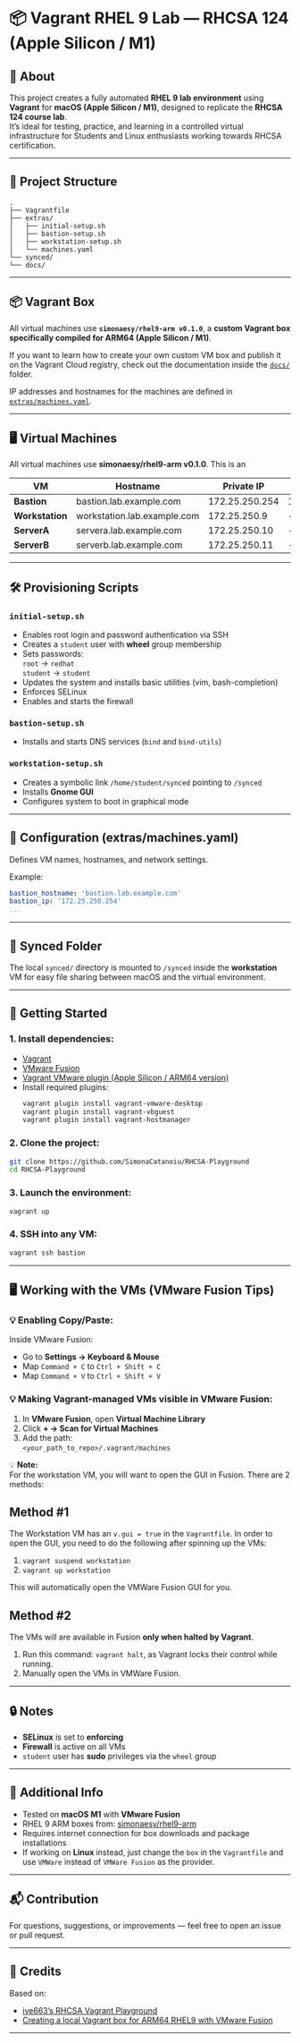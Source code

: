 
# 📦 Vagrant RHEL 9 Lab — RHCSA 124 (Apple Silicon / M1)

## 📖 About

This project creates a fully automated **RHEL 9 lab environment** using **Vagrant** for **macOS (Apple Silicon / M1)**, designed to replicate the **RHCSA 124 course lab**.  
It’s ideal for testing, practice, and learning in a controlled virtual infrastructure for Students and Linux enthusiasts working towards RHCSA certification.

---

## 📂 Project Structure

```
.
├── Vagrantfile
├── extras/
│   ├── initial-setup.sh
│   ├── bastion-setup.sh
│   ├── workstation-setup.sh
│   └── machines.yaml
└── synced/
└── docs/
```

---

## 📦 Vagrant Box

All virtual machines use **`simonaesy/rhel9-arm v0.1.0`**, a **custom Vagrant box specifically compiled for ARM64 (Apple Silicon / M1)**.

If you want to learn how to create your own custom VM box and publish it on the Vagrant Cloud registry, check out the documentation inside the [`docs/`](./docs) folder.

IP addresses and hostnames for the machines are defined in [`extras/machines.yaml`](./extras/machines.yaml).

---

## 🖥️ Virtual Machines

All virtual machines use **simonaesy/rhel9-arm v0.1.0**. This is an 

| VM          | Hostname                  | Private IP      | Public IP       | RAM  | CPU |
|--------------|----------------------------|----------------|----------------|------|-----|
| **Bastion**     | bastion.lab.example.com     | 172.25.250.254 | 172.25.250.222 | 1024 | 2   |
| **Workstation** | workstation.lab.example.com | 172.25.250.9   | -              | 2048 | 2   |
| **ServerA**     | servera.lab.example.com     | 172.25.250.10  | -              | 1024 | 2   |
| **ServerB**     | serverb.lab.example.com     | 172.25.250.11  | -              | 1024 | 2   |

---

## 🛠️ Provisioning Scripts

### `initial-setup.sh`
- Enables root login and password authentication via SSH
- Creates a `student` user with **wheel** group membership
- Sets passwords:  
  `root` → `redhat`  
  `student` → `student`
- Updates the system and installs basic utilities (vim, bash-completion)
- Enforces SELinux
- Enables and starts the firewall

### `bastion-setup.sh`
- Installs and starts DNS services (`bind` and `bind-utils`)

### `workstation-setup.sh`
- Creates a symbolic link `/home/student/synced` pointing to `/synced`
- Installs **Gnome GUI**
- Configures system to boot in graphical mode

---

## 📄 Configuration (extras/machines.yaml)

Defines VM names, hostnames, and network settings.

Example:
```yaml
bastion_hostname: 'bastion.lab.example.com'
bastion_ip: '172.25.250.254'
...
```

---

## 📂 Synced Folder

The local `synced/` directory is mounted to `/synced` inside the **workstation** VM for easy file sharing between macOS and the virtual environment.

---

## 🚀 Getting Started

### 1. Install dependencies:
- [Vagrant](https://www.vagrantup.com/)
- [VMware Fusion](https://www.vmware.com/products/fusion.html)
- [Vagrant VMware plugin (Apple Silicon / ARM64 version)](https://developer.hashicorp.com/vagrant/install/vmware)
- Install required plugins:
  ```bash
  vagrant plugin install vagrant-vmware-desktop
  vagrant plugin install vagrant-vbguest
  vagrant plugin install vagrant-hostmanager
  ```

### 2. Clone the project:
```bash
git clone https://github.com/SimonaCatanoiu/RHCSA-Playground
cd RHCSA-Playground
```

### 3. Launch the environment:
```bash
vagrant up
```

### 4. SSH into any VM:
```bash
vagrant ssh bastion
```

---

## 🖥️ Working with the VMs (VMware Fusion Tips)


### 💡 Enabling Copy/Paste:

Inside VMware Fusion:
- Go to **Settings → Keyboard & Mouse**
- Map `Command + C` to `Ctrl + Shift + C`
- Map `Command + V` to `Ctrl + Shift + V`

### 💡 Making Vagrant-managed VMs visible in VMware Fusion:

1. In **VMware Fusion**, open **Virtual Machine Library**
2. Click **+ → Scan for Virtual Machines**
3. Add the path:  
   `<your_path_to_repo>/.vagrant/machines`

💡 **Note:**  
For the workstation VM, you will want to open the GUI in Fusion. There are 2 methods: 

## Method #1

The Workstation VM has an `v.gui = true` in the `Vagrantfile`. In order to open the GUI, you need to do the following after spinning up the VMs:

1. `vagrant suspend workstation`
2. `vagrant up workstation`

This will automatically open the VMWare Fusion GUI for you.

## Method #2 
The VMs will are available in Fusion **only when halted by Vagrant**. 

1. Run this command: `vagrant halt`, as Vagrant locks their control while running.
2. Manually open the VMs in VMWare Fusion.

---


## 🔒 Notes

- **SELinux** is set to **enforcing**
- **Firewall** is active on all VMs
- `student` user has **sudo** privileges via the `wheel` group

---

## 📌 Additional Info

- Tested on **macOS M1** with **VMware Fusion**
- RHEL 9 ARM boxes from: [simonaesy/rhel9-arm](https://app.vagrantup.com/simonaesy/boxes/rhel9-arm)
- Requires internet connection for box downloads and package installations
- If working on **Linux** instead, just change the `box` in the `Vagrantfile` and use `VMWare` instead of `VMWare Fusion` as the provider. 

---

## 📬 Contribution

For questions, suggestions, or improvements — feel free to open an issue or pull request.

---

## 🙌 Credits

Based on:
- [ive663’s RHCSA Vagrant Playground](https://github.com/ive663/RHCSA/tree/main/VagrantPlayground)
- [Creating a local Vagrant box for ARM64 RHEL9 with VMware Fusion](https://dc1888.medium.com/creating-a-local-vagrant-box-for-arm64-rhel9-with-vmware-fusion-968ba772f94c)

---
